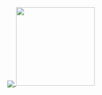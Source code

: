 <a href="https://github.com/RafCarrasco/github-readme-stats">
  <img align="center" src="https://github-readme-stats.vercel.app/api?username=RafCarrasco&show_icons=true&theme=dark">
</a>
<a href="https://github.com/RafCArrasco/convoychat">
  <img height="180em" src="https://github-readme-stats.vercel.app/api/top-langs/?username=RafCarrasco&layout=compact&theme=dark">
</a>
